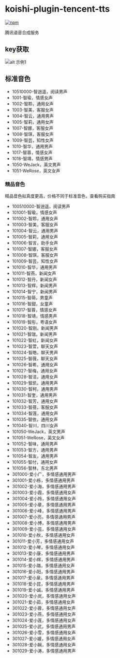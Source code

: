 # koishi-plugin-tencent-tts

[![npm](https://img.shields.io/npm/v/koishi-plugin-tencent-tts?style=flat-square)](https://www.npmjs.com/package/koishi-plugin-tencent-tts)

腾讯语音合成服务

## key获取
![alt 示例1](https://raw.githubusercontent.com/initialencounter/mykoishi/master/screenshot/tc-capi.png)

## 标准音色

* 10510000-智逍遥，阅读男声
* 1001-智瑜，情感女声
* 1002-智聆，通用女声
* 1003-智美，客服女声
* 1004-智云，通用男声
* 1005-智莉，通用女声
* 1007-智娜，客服女声
* 1008-智琪，客服女声
* 1009-智芸，知性女声
* 1010-智华，通用男声
* 1017-智蓉，情感女声
* 1018-智靖，情感男声
* 1050-WeJack，英文男声
* 1051-WeRose，英文女声
### 精品音色


精品音色拟真度更高，价格不同于标准音色，查看购买指南
* 100510000-智逍遥，阅读男声
* 101001-智瑜，情感女声
* 101002-智聆，通用女声
* 101003-智美，客服女声
* 101004-智云，通用男声
* 101005-智莉，通用女声
* 101006-智言，助手女声
* 101007-智娜，客服女声
* 101008-智琪，客服女声
* 101009-智芸，知性女声
* 101010-智华，通用男声
* 101011-智燕，新闻女声
* 101012-智丹，新闻女声
* 101013-智辉，新闻男声
* 101014-智宁，新闻男声
* 101015-智萌，男童声
* 101016-智甜，女童声
* 101017-智蓉，情感女声
* 101018-智靖，情感男声
* 101019-智彤，粤语女声
* 101020-智刚，新闻男声
* 101021-智瑞，新闻男声
* 101022-智虹，新闻女声
* 101023-智萱，聊天女声
* 101024-智皓，聊天男声
* 101025-智薇，聊天女声
* 101026-智希，通用女声
* 101027-智梅，通用女声
* 101028-智洁，通用女声
* 101029-智凯，通用男声
* 101030-智柯，通用男声
* 101031-智奎，通用男声
* 101032-智芳，通用女声
* 101033-智蓓，客服女声
* 101034-智莲，通用女声
* 101035-智依，通用女声
* 101040-智川，四川女声
* 101050-WeJack，英文男声
* 101051-WeRose，英文女声
* 101052-智味，通用男声
* 101053-智方，通用男声
* 101054-智友，通用男声
* 101055-智付，通用女声
* 101056-智林，东北男声
* 301000-爱小广，多情感通用男声
* 301001-爱小栋，多情感通用男声
* 301002-爱小海，多情感通用男声
* 301003-爱小霞，多情感通用女声
* 301004-爱小玲，多情感通用女声
* 301005-爱小章，多情感通用男声
* 301006-爱小峰，多情感通用男声
* 301007-爱小亮，多情感通用男声
* 301008-爱小博，多情感通用男声
* 301009-爱小芸，多情感通用女声
* 301010-爱小秋，多情感通用女声
* 301011-爱小芳，多情感通用女声
* 301012-爱小琴，多情感通用女声
* 301013-爱小康，多情感通用男声
* 301014-爱小辉，多情感通用男声
* 301015-爱小璐，多情感通用女声
* 301016-爱小阳，多情感通用男声
* 301017-爱小泉，多情感通用男声
* 301018-爱小昆，多情感通用男声
* 301019-爱小诚，多情感通用男声
* 301020-爱小岚，多情感通用女声
* 301021-爱小茹，多情感通用女声
* 301022-爱小蓉，多情感通用女声
* 301023-爱小燕，多情感通用女声
* 301024-爱小莲，多情感通用女声
* 301025-爱小武，多情感通用男声
* 301026-爱小雪，多情感通用女声
* 301027-爱小媛，多情感通用女声
* 301028-爱小娴，多情感通用女声
* 301029-爱小涛，多情感通用男声

